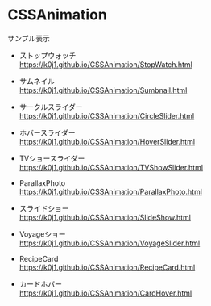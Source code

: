 # CSSAnimation

サンプル表示<br>

* ストップウォッチ<br>
https://k0j1.github.io/CSSAnimation/StopWatch.html

* サムネイル<br>
https://k0j1.github.io/CSSAnimation/Sumbnail.html

* サークルスライダー<br>
https://k0j1.github.io/CSSAnimation/CircleSlider.html

* ホバースライダー<br>
https://k0j1.github.io/CSSAnimation/HoverSlider.html

* TVショースライダー<br>
https://k0j1.github.io/CSSAnimation/TVShowSlider.html

* ParallaxPhoto<br>
https://k0j1.github.io/CSSAnimation/ParallaxPhoto.html

* スライドショー<br>
https://k0j1.github.io/CSSAnimation/SlideShow.html

* Voyageショー<br>
https://k0j1.github.io/CSSAnimation/VoyageSlider.html

* RecipeCard<br>
https://k0j1.github.io/CSSAnimation/RecipeCard.html

* カードホバー<br>
https://k0j1.github.io/CSSAnimation/CardHover.html
